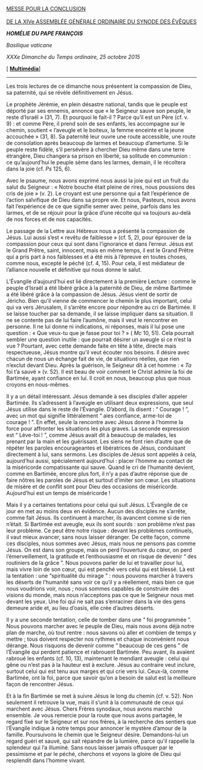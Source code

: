 [MESSE POUR LA CONCLUSION \
\
DE LA XIVe ASSEMBLÉE GÉNÉRALE ORDINAIRE DU SYNODE DES ÉVÊQUES](http://www.vatican.va/news_services/liturgy/libretti/2015/20151025-libretto-chiusura-sinodo.pdf)

***HOMÉLIE DU PAPE FRANÇOIS***

*Basilique vaticane*

*XXXe Dimanche du Temps ordinaire, 25 octobre 2015*

[ **[Multimédia](http://w2.vatican.va/content/francesco/fr/events/event.dir.html/content/vaticanevents/fr/2015/10/25/chiusurasinodo.html)**]

* * *

Les trois lectures de ce dimanche nous présentent la compassion de Dieu, sa paternité, qui se révèle définitivement en Jésus.

Le prophète Jérémie, en plein désastre national, tandis que le peuple est déporté par ses ennemis, annonce que « le Seigneur sauve son peuple, le reste d’Israël » (31, 7). Et pourquoi le fait-il ? Parce qu’il est un Père (cf. v. 9) : et comme Père, il prend soin de ses enfants, les accompagne sur le chemin, soutient « l’aveugle et le boiteux, la femme enceinte et la jeune accouchée » (31, 8). Sa paternité leur ouvre une route accessible, une route de consolation après beaucoup de larmes et beaucoup d’amertume. Si le peuple reste fidèle, s’il persévère à chercher Dieu même dans une terre étrangère, Dieu changera sa prison en liberté, sa solitude en communion : ce qu’aujourd’hui le peuple sème dans les larmes, demain, il le récoltera dans la joie (cf. *Ps* 125, 6).

Avec le psaume, nous avons exprimé nous aussi la joie qui est un fruit du salut du Seigneur : « Notre bouche était pleine de rires, nous poussions des cris de joie » (v. 2). Le croyant est une personne qui a fait l’expérience de l’action salvifique de Dieu dans sa propre vie. Et nous, Pasteurs, nous avons fait l’expérience de ce que signifie semer avec peine, parfois dans les larmes, et de se réjouir pour la grâce d’une récolte qui va toujours au-delà de nos forces et de nos capacités.

Le passage de la Lettre aux Hébreux nous a présenté la compassion de Jésus. Lui aussi s’est « revêtu de faiblesse » (cf. 5, 2), pour éprouver de la compassion pour ceux qui sont dans l’ignorance et dans l’erreur. Jésus est le Grand Prêtre, saint, innocent, mais en même temps, il est le Grand Prêtre qui a pris part à nos faiblesses et a été mis à l’épreuve en toutes choses, comme nous, excepté le péché (cf. 4, 15). Pour cela, il est médiateur de l’alliance nouvelle et définitive qui nous donne le salut.

L’Évangile d’aujourd’hui est lié directement à la première Lecture : comme le peuple d’Israël a été libéré grâce à la paternité de Dieu, de même Bartimée a été libéré grâce à la compassion de Jésus. Jésus vient de sortir de Jéricho. Bien qu’il vienne de commencer le chemin le plus important, celui qui va vers Jérusalem, il s’arrête encore pour répondre au cri de Bartimée. Il se laisse toucher par sa demande, il se laisse impliquer dans sa situation. Il ne se contente pas de lui faire l’aumône, mais il veut le rencontrer en personne. Il ne lui donne ni indications, ni réponses, mais il lui pose une question : « Que veux-tu que je fasse pour toi ? » ( *Mc* 10, 51). Cela pourrait sembler une question inutile : que pourrait désirer un aveugle si ce n’est la vue ? Pourtant, avec cette demande faite en tête à tête, directe mais respectueuse, Jésus montre qu’il veut écouter nos besoins. Il désire avec chacun de nous un échange fait de vie, de situations réelles, que rien n’exclut devant Dieu. Après la guérison, le Seigneur dit à cet homme : « *Ta* foi t’a sauvé » (v. 52). Il est beau de voir comment le Christ admire la foi de Bartimée, ayant confiance en lui. Il croit en nous, beaucoup plus que nous croyons en nous-mêmes.

Il y a un détail intéressant. Jésus demande à ses disciples d’aller appeler Bartimée. Ils s’adressent à l’aveugle en utilisant deux expressions, que seul Jésus utilise dans le reste de l’Évangile. D’abord, ils disent : “ Courage ! ”, avec un mot qui signifie littéralement “ aies confiance, arme-toi de courage ! ”. En effet, seule la rencontre avec Jésus donne à l’homme la force pour affronter les situations les plus graves. La seconde expression est “ Lève-toi ! ”, comme Jésus avait dit à beaucoup de malades, les prenant par la main et les guérissant. Les siens ne font rien d’autre que de répéter les paroles encourageantes et libératrices de Jésus, conduisant directement à lui, sans sermons. Les disciples de Jésus sont appelés à cela, aujourd’hui aussi, spécialement aujourd’hui : placer l’homme au contact de la miséricorde compatissante qui sauve. Quand le cri de l’humanité devient, comme en Bartimée, encore plus fort, il n’y a pas d’autre réponse que de faire nôtres les paroles de Jésus et surtout d’imiter son cœur. Les situations de misère et de conflit sont pour Dieu des occasions de miséricorde. Aujourd’hui est un temps de miséricorde !

Mais il y a certaines tentations pour celui qui suit Jésus. L’Évangile de ce jour en met au moins deux en évidence. Aucun des disciples ne s’arrête, comme fait Jésus. Ils continuent à marcher, ils avancent comme si de rien n’était. Si Bartimée est aveugle, eux ils sont sourds : son problème n’est pas leur problème. Ce peut être notre risque : devant les problèmes continuels, il vaut mieux avancer, sans nous laisser déranger. De cette façon, comme ces disciples, nous sommes avec Jésus, mais nous ne pensons pas comme Jésus. On est dans son groupe, mais on perd l’ouverture du cœur, on perd l’émerveillement, la gratitude et l’enthousiasme et on risque de devenir “ des routiniers de la grâce ”. Nous pouvons parler de lui et travailler pour lui, mais vivre loin de son cœur, qui est penché vers celui qui est blessé. Là est la tentation : une “spiritualité du mirage ” : nous pouvons marcher à travers les déserts de l’humanité sans voir ce qu’il y a réellement, mais bien ce que nous voudrions voir, nous ; nous sommes capables de construire des visions du monde, mais nous n’acceptons pas ce que le Seigneur nous met devant les yeux. Une foi qui ne sait pas s’enraciner dans la vie des gens demeure aride et, au lieu d’oasis, elle crée d’autres déserts.

Il y a une seconde tentation, celle de tomber dans une “ foi programmée ”. Nous pouvons marcher avec le peuple de Dieu, mais nous avons déjà notre plan de marche, où tout rentre : nous savons où aller et combien de temps y mettre ; tous doivent respecter nos rythmes et chaque inconvénient nous dérange. Nous risquons de devenir comme “ beaucoup de ces gens ” de l’Évangile qui perdent patience et rabrouent Bartimée. Peu avant, ils avaient rabroué les enfants (cf. 10, 13), maintenant le mendiant aveugle : celui qui gêne ou n’est pas à la hauteur est à exclure. Jésus au contraire veut inclure, surtout celui qui est tenu aux marges et qui crie vers lui. Ceux-là, comme Bartimée, ont la foi, parce que savoir qu’on a besoin de salut est la meilleure façon de rencontrer Jésus.

Et à la fin Bartimée se met à suivre Jésus le long du chemin (cf. v. 52). Non seulement il retrouve la vue, mais il s’unit à la communauté de ceux qui marchent avec Jésus. Chers Frères synodaux, nous avons marché ensemble. Je vous remercie pour la route que nous avons partagée, le regard fixé sur le Seigneur et sur nos frères, à la recherche des sentiers que l’Évangile indique à notre temps pour annoncer le mystère d’amour de la famille. Poursuivons le chemin que le Seigneur désire. Demandons-lui un regard guéri et sauvé, qui sait répandre de la lumière, parce qu’il rappelle la splendeur qui l’a illuminé. Sans nous laisser jamais offusquer par le pessimisme et par le péché, cherchons et voyons la gloire de Dieu qui resplendit dans l’homme vivant.